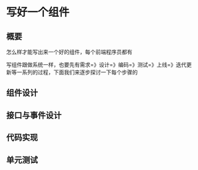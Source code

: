 # 写好一个组件

## 概要

怎么样才能写出来一个好的组件，每个前端程序员都有

写组件跟做系统一样，也要先有需求=》设计=》编码=》测试=》上线=》迭代更新等一系列的过程，下面我们来逐步探讨一下每个步骤的

## 组件设计

## 接口与事件设计

## 代码实现

## 单元测试